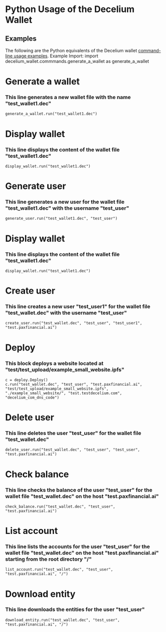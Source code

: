 

# Python Usage of the Decelium Wallet

## Examples

The following are the Python equivalents of the Decelium wallet [command-line usage examples](./CLI_USAGE_EXAMPLES.md).
Example Import:
import decelium_wallet.commmands.generate_a_wallet as generate_a_wallet

# Generate a wallet
### This line generates a new wallet file with the name "test_wallet1.dec"
```
generate_a_wallet.run("test_wallet1.dec")
```

# Display wallet
### This line displays the content of the wallet file "test_wallet1.dec"
```
display_wallet.run("test_wallet1.dec")
```

# Generate user
### This line generates a new user for the wallet file "test_wallet1.dec" with the username "test_user"
```
generate_user.run("test_wallet1.dec", "test_user")
```


# Display wallet
### This line displays the content of the wallet file "test_wallet1.dec"
```
display_wallet.run("test_wallet1.dec")
```

# Create user
### This line creates a new user "test_user1" for the wallet file "test_wallet.dec" with the username "test_user" 
```
create_user.run("test_wallet.dec", "test_user", "test_user1", "test.paxfinancial.ai")
```

# Deploy
### This block deploys a website located at "test/test_upload/example_small_website.ipfs" 
```
c = deploy.Deploy()
c.run("test_wallet.dec", "test_user", "test.paxfinancial.ai", "test/test_upload/example_small_website.ipfs", "./example_small_website/", "test.testdecelium.com", "decelium_com_dns_code")
```

# Delete user
### This line deletes the user "test_user" for the wallet file "test_wallet.dec" 
```
delete_user.run("test_wallet.dec", "test_user", "test_user", "test.paxfinancial.ai")
```

# Check balance
### This line checks the balance of the user "test_user" for the wallet file "test_wallet.dec" on the host "test.paxfinancial.ai"
```
check_balance.run("test_wallet.dec", "test_user", "test.paxfinancial.ai")
```

# List account
### This line lists the accounts for the user "test_user" for the wallet file "test_wallet.dec" on the host "test.paxfinancial.ai" starting from the root directory "/"
```
list_account.run("test_wallet.dec", "test_user", "test.paxfinancial.ai", "/")
```

# Download entity
### This line downloads the entities for the user "test_user" 
```
download_entity.run("test_wallet.dec", "test_user", "test.paxfinancial.ai", "/")
```

